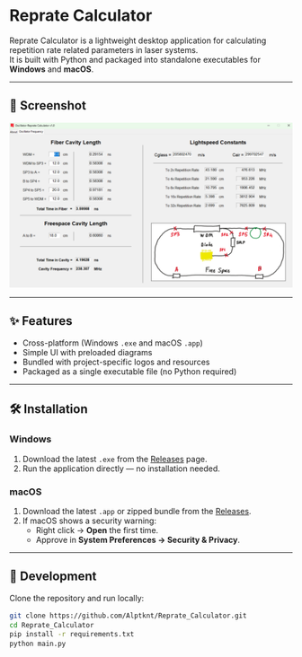 # Reprate Calculator

Reprate Calculator is a lightweight desktop application for calculating repetition rate related parameters in laser systems.  
It is built with Python and packaged into standalone executables for **Windows** and **macOS**.

---

## 📸 Screenshot

![App Screenshot](https://github.com/Alptknt/Reprate_Calculator/blob/main/Screenshot.png?raw=true)

---

## ✨ Features

- Cross-platform (Windows `.exe` and macOS `.app`)
- Simple UI with preloaded diagrams
- Bundled with project-specific logos and resources
- Packaged as a single executable file (no Python required)

---

## 🛠️ Installation

### Windows
1. Download the latest `.exe` from the [Releases](https://github.com/Alptknt/Reprate_Calculator/releases) page.
2. Run the application directly — no installation needed.

### macOS
1. Download the latest `.app` or zipped bundle from the [Releases](https://github.com/Alptknt/Reprate_Calculator/releases).
2. If macOS shows a security warning:
   - Right click → **Open** the first time.
   - Approve in **System Preferences → Security & Privacy**.

---

## 🚀 Development

Clone the repository and run locally:

```bash
git clone https://github.com/Alptknt/Reprate_Calculator.git
cd Reprate_Calculator
pip install -r requirements.txt
python main.py
